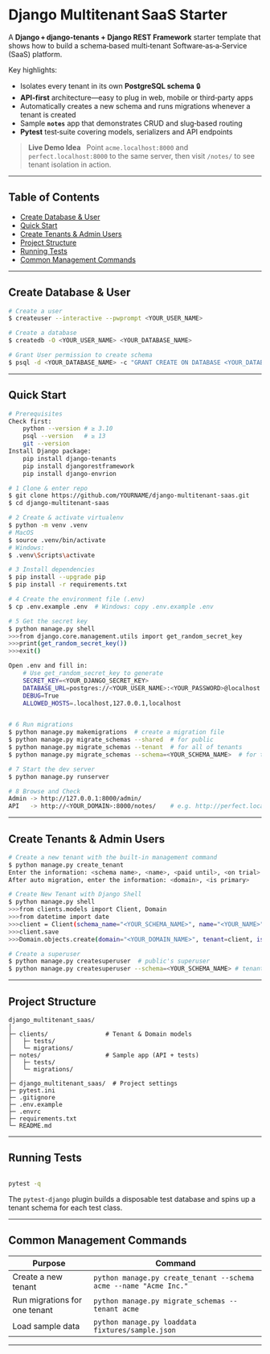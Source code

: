 # Django Multitenant SaaS Starter

A **Django + django‑tenants + Django REST Framework** starter template that shows how to build a schema‑based multi‑tenant Software‑as‑a‑Service (SaaS) platform.

Key highlights:

* Isolates every tenant in its own **PostgreSQL schema** 🔒
* **API‑first** architecture—easy to plug in web, mobile or third‑party apps
* Automatically creates a new schema and runs migrations whenever a tenant is created
* Sample **`notes`** app that demonstrates CRUD and slug‑based routing
* **Pytest** test‑suite covering models, serializers and API endpoints

> **Live Demo Idea**   Point `acme.localhost:8000` and `perfect.localhost:8000` to the same server, then visit `/notes/` to see tenant isolation in action.

---

## Table of Contents

* [Create Database & User](https://github.com/ychtsa/django_multitenant_saas/blob/main/README.md#create-database--user)
* [Quick Start](https://github.com/ychtsa/django_multitenant_saas/blob/main/README.md#quickstart)
* [Create Tenants & Admin Users](https://github.com/ychtsa/django_multitenant_saas/blob/main/README.md#create-tenants--admin-users)
* [Project Structure](https://github.com/ychtsa/django_multitenant_saas/blob/main/README.md#projectstructure)
* [Running Tests](https://github.com/ychtsa/django_multitenant_saas/blob/main/README.md#runningtests)
* [Common Management Commands](https://github.com/ychtsa/django_multitenant_saas/blob/main/README.md#commonmanagementcommands)

---

## Create Database & User

```bash
# Create a user
$ createuser --interactive --pwprompt <YOUR_USER_NAME>

# Create a database
$ createdb -O <YOUR_USER_NAME> <YOUR_DATABASE_NAME>

# Grant User permission to create schema
$ psql -d <YOUR_DATABASE_NAME> -c "GRANT CREATE ON DATABASE <YOUR_DATABASE_NAME> TO <YOUR_USER_NAME>"

```

---

## Quick Start

```bash
# Prerequisites
Check first:
    python --version # ≥ 3.10
    psql --version   # ≥ 13
    git --version
Install Django package:
    pip install django-tenants
    pip install djangorestframework
    pip install django-envrion

# 1 Clone & enter repo
$ git clone https://github.com/YOURNAME/django-multitenant-saas.git
$ cd django-multitenant-saas

# 2 Create & activate virtualenv
$ python -m venv .venv
# MacOS
$ source .venv/bin/activate   
# Windows: 
$ .venv\Scripts\activate

# 3 Install dependencies
$ pip install --upgrade pip
$ pip install -r requirements.txt

# 4 Create the environment file (.env)
$ cp .env.example .env  # Windows: copy .env.example .env

# 5 Get the secret key
$ python manage.py shell
>>>from django.core.management.utils import get_random_secret_key
>>>print(get_random_secret_key())
>>>exit()

Open .env and fill in:
    # Use get_random_secret_key to generate
    SECRET_KEY=<YOUR_DJANGO_SECRET_KEY>      
    DATABASE_URL=postgres://<YOUR_USER_NAME>:<YOUR_PASSWORD>@localhost:5432/<YOUR_DATABASE_NAME>
    DEBUG=True
    ALLOWED_HOSTS=.localhost,127.0.0.1,localhost


# 6 Run migrations
$ python manage.py makemigrations  # create a migration file
$ python manage.py migrate_schemas --shared  # for public
$ python manage.py migrate_schemas --tenant  # for all of tenants
$ python manage.py migrate_schemas --schema=<YOUR_SCHEMA_NAME>  # for the specific tenant

# 7 Start the dev server
$ python manage.py runserver

# 8 Browse and Check
Admin -> http://127.0.0.1:8000/admin/
API   -> http://<YOUR_DOMAIN>:8000/notes/    # e.g. http://perfect.localhost:8000/notes

```

---

## Create Tenants & Admin Users

```bash
# Create a new tenant with the built-in management command 
$ python manage.py create_tenant
Enter the information: <schema name>, <name>, <paid until>, <on trial>
After auto migration, enter the information: <domain>, <is primary>

# Create New Tenant with Django Shell
$ python manage.py shell
>>>from clients.models import Client, Domain
>>>from datetime import date
>>>client = Client(schema_name="<YOUR_SCHEMA_NAME>", name="<YOUR_NAME>", paid_until=date(<YOUR_DATE>), on_trial=<TRUE_OR_FALSE>)
>>>client.save
>>>Domain.objects.create(domain="<YOUR_DOMAIN_NAME>", tenant=client, is_primary=True)

# Create a superuser
$ python manage.py createsuperuser  # public's superuser
$ python manage.py createsuperuser --schema=<YOUR_SCHEMA_NAME> # tenant's superuser

```

---

## Project Structure

```
django_multitenant_saas/
│
├─ clients/                # Tenant & Domain models
│   ├─ tests/
│   └─ migrations/
├─ notes/                  # Sample app (API + tests)
│   ├─ tests/
│   └─ migrations/
│
├─ django_multitenant_saas/  # Project settings
├─ pytest.ini
├─ .gitignore
├─ .env.example
├─ .envrc
├─ requirements.txt
└─ README.md
```

---

## Running Tests

```bash

pytest -q

```

The `pytest‑django` plugin builds a disposable test database and spins up a tenant schema for each test class.

---

## Common Management Commands

| Purpose                       | Command                                                           |
| ----------------------------- | ----------------------------------------------------------------- |
| Create a new tenant           | `python manage.py create_tenant --schema acme --name "Acme Inc."` |
| Run migrations for one tenant | `python manage.py migrate_schemas --tenant acme`                  |
| Load sample data              | `python manage.py loaddata fixtures/sample.json`                  |

---
